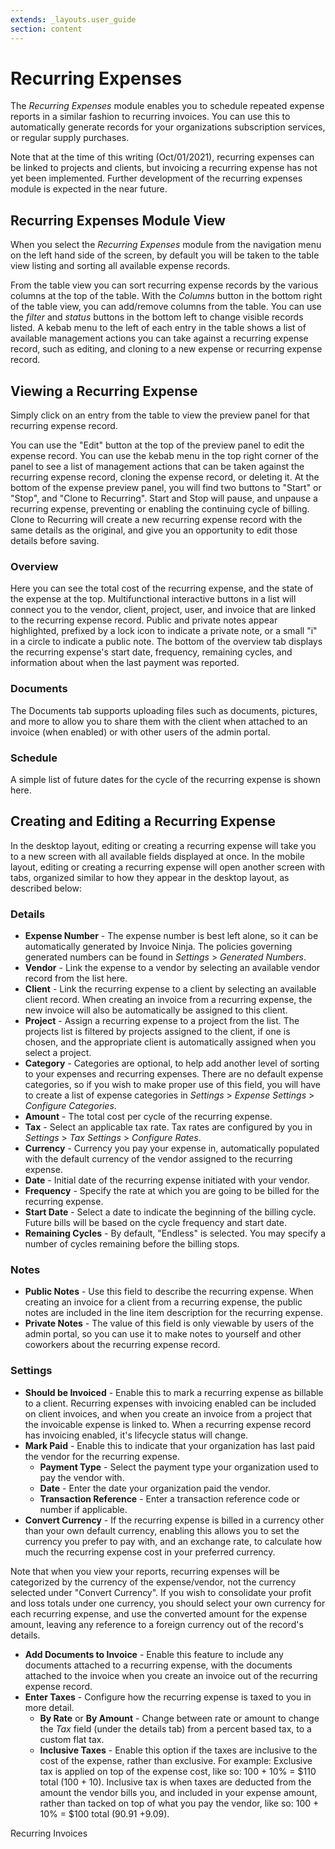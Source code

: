 ```yaml
---
extends: _layouts.user_guide
section: content
---
```


# Recurring Expenses

The *Recurring Expenses* module enables you to schedule repeated expense reports in a similar fashion to recurring invoices.  You can use this to automatically generate records for your organizations subscription services, or regular supply purchases.  

<x-warning>

Note that at the time of this writing (Oct/01/2021), recurring expenses can be linked to projects and clients, but invoicing a recurring expense has not yet been implemented.  Further development of the recurring expenses module is expected in the near future.  

</x-warning>

## Recurring Expenses Module View

When you select the *Recurring Expenses* module from the navigation menu on the left hand side of the screen, by default you will be taken to the table view listing and sorting all available expense records.  

From the table view you can sort recurring expense records by the various columns at the top of the table.  With the *Columns* button in the bottom right of the table view, you can add/remove columns from the table.  You can use the *filter* and *status* buttons in the bottom left to change visible records listed.  A kebab menu to the left of each entry in the table shows a list of available management actions you can take against a recurring expense record, such as editing, and cloning to a new expense or recurring expense record.

## Viewing a Recurring Expense

Simply click on an entry from the table to view the preview panel for that recurring expense record.  

You can use the "Edit" button at the top of the preview panel to edit the expense record.  You can use the kebab menu in the top right corner of the panel to see a list of management actions that can be taken against the recurring expense record, cloning the expense record, or deleting it.  At the bottom of the expense preview panel, you will find two buttons to "Start" or "Stop", and "Clone to Recurring".  Start and Stop will pause, and unpause a recurring expense, preventing or enabling the continuing cycle of billing.  Clone to Recurring will create a new recurring expense record with the same details as the original, and give you an opportunity to edit those details before saving.

### Overview

Here you can see the total cost of the recurring expense, and the state of the expense at the top.  Multifunctional interactive buttons in a list will connect you to the vendor, client, project, user, and invoice that are linked to the recurring expense record.  Public and private notes appear highlighted, prefixed by a lock icon to indicate a private note, or a small "i" in a circle to indicate a public note.  The bottom of the overview tab displays the recurring expense's start date, frequency, remaining cycles, and information about when the last payment was reported.

### Documents

The Documents tab supports uploading files such as documents, pictures, and more to allow you to share them with the client when attached to an invoice (when enabled) or with other users of the admin portal.

### Schedule

A simple list of future dates for the cycle of the recurring expense is shown here.

## Creating and Editing a Recurring Expense

In the desktop layout, editing or creating a recurring expense will take you to a new screen with all available fields displayed at once.  In the mobile layout, editing or creating a recurring expense will open another screen with tabs, organized similar to how they appear in the desktop layout, as described below:

### Details

* **Expense Number** - The expense number is best left alone, so it can be automatically generated by Invoice Ninja.  The policies governing generated numbers can be found in *Settings* > *Generated Numbers*.
* **Vendor** - Link the expense to a vendor by selecting an available vendor record from the list here.
* **Client** - Link the recurring expense to a client by selecting an available client record.  When creating an invoice from a recurring expense, the new invoice will also be automatically be assigned to this client.
* **Project** - Assign a recurring expense to a project from the list.  The projects list is filtered by projects assigned to the client, if one is chosen, and the appropriate client is automatically assigned when you select a project.
* **Category** - Categories are optional, to help add another level of sorting to your expenses and recurring expenses.  There are no default expense categories, so if you wish to make proper use of this field, you will have to create a list of expense categories in *Settings* > *Expense Settings* > *Configure Categories*.
* **Amount** - The total cost per cycle of the recurring expense.
* **Tax** - Select an applicable tax rate.  Tax rates are configured by you in *Settings* > *Tax Settings* > *Configure Rates*.
* **Currency** - Currency you pay your expense in, automatically populated with the default currency of the vendor assigned to the recurring expense.
* **Date** - Initial date of the recurring expense initiated with your vendor.  
* **Frequency** - Specify the rate at which you are going to be billed for the recurring expense.
* **Start Date** - Select a date to indicate the beginning of the billing cycle.  Future bills will be based on the cycle frequency and start date.
* **Remaining Cycles** - By default, "Endless" is selected.  You may specify a number of cycles remaining before the billing stops.

### Notes

* **Public Notes** - Use this field to describe the recurring expense.  When creating an invoice for a client from a recurring expense, the public notes are included in the line item description for the recurring expense.
* **Private Notes** - The value of this field is only viewable by users of the admin portal, so you can use it to make notes to yourself and other coworkers about the recurring expense record.

### Settings

* **Should be Invoiced** - Enable this to mark a recurring expense as billable to a client.  Recurring expenses with invoicing enabled can be included on client invoices, and when you create an invoice from a project that the invoicable expense is linked to.  When a recurring expense record has invoicing enabled, it's lifecycle status will change.
* **Mark Paid** - Enable this to indicate that your organization has last paid the vendor for the recurring expense.
  * **Payment Type** - Select the payment type your organization used to pay the vendor with.
  * **Date** - Enter the date your organization paid the vendor.
  * **Transaction Reference** - Enter a transaction reference code or number if applicable.
* **Convert Currency** - If the recurring expense is billed in a currency other than your own default currency, enabling this allows you to set the currency you prefer to pay with, and an exchange rate, to calculate how much the recurring expense cost in your preferred currency.  

<x-warning>

Note that when you view your reports, recurring expenses will be categorized by the currency of the expense/vendor, not the currency selected under "Convert Currency".  If you wish to consolidate your profit and loss totals under one currency, you should select your own currency for each recurring expense, and use the converted amount for the expense amount, leaving any reference to a foreign currency out of the record's details.

</x-warning>

* **Add Documents to Invoice** - Enable this feature to include any documents attached to a recurring expense, with the documents attached to the invoice when you create an invoice out of the recurring expense record.
* **Enter Taxes** - Configure how the recurring expense is taxed to you in more detail.
  * **By Rate** or **By Amount** - Change between rate or amount to change the *Tax* field (under the details tab) from a percent based tax, to a custom flat tax.
  * **Inclusive Taxes** - Enable this option if the taxes are inclusive to the cost of the expense, rather than exclusive.  For example:  Exclusive tax is applied on top of the expense cost, like so: 100 + 10% = $110 total (100 + 10).  Inclusive tax is when taxes are deducted from the amount the vendor bills you, and included in your expense amount, rather than tacked on top of what you pay the vendor, like so:  100 + 10% = $100 total (90.91 +9.09).

<x-next url=/docs/recurring-invoices>Recurring Invoices</x-next>